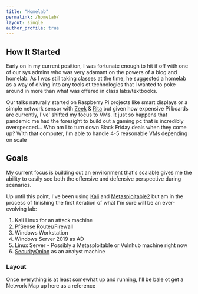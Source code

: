 ```yaml
---
title: "Homelab"
permalink: /homelab/
layout: single
author_profile: true
---
```

## How It Started
Early on in my current position, I was fortunate enough to hit if off with one of our sys admins who was very adamant on the powers of a blog and homelab. As I was still taking classes at the time, he suggested a homelab as a way of diving into any tools ot technologies that I wanted to poke around in more than what was offered in class labs/textbooks.

Our talks naturally started on Raspberry Pi projects like smart displays or a simple network sensor with [Zeek](https://zeek.org/) & [Rita](https://github.com/activecm/rita) but given how expensive Pi boards are currently, I've' shifted my focus to VMs. It just so happens that pandemic me had the foresight to build out a gaming pc that is incredibly overspecced... Who am I to turn down Black Friday deals when they come up? With that computer, I'm able to handle 4-5 reasonable VMs depending on scale

## Goals
My current focus is building out an environment that's scalable gives me the ability to easily see both the offensive and defensive perspective during scenarios.

Up until this point, I've been using [Kali](https://www.kali.org) and [Metasploitable2](https://information.rapid7.com/metasploitable-download.html) but am in the process of finishing the first iteration of what I'm sure will be an ever-evolving lab:
1. Kali Linux for an attack machine
2. PfSense Router/Firewall
3. Windows Workstation
4. Windows Server 2019 as AD
5. Linux Server - Possibly a Metasploitable or Vulnhub machine right now
6. [SecurityOnion](https://securityonionsolutions.com/) as an analyst machine

### Layout
Once everything is at least somewhat up and running, I'll be bale ot get a Network Map up here as a reference
